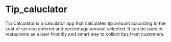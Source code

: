 # Tip_caluclator
Tip Calculator is a calculator app that calculates tip amount according to the cost of service entered and percentage amount selected. It can be used in restaurants as a user friendly and smart way to collect tips from customers.
